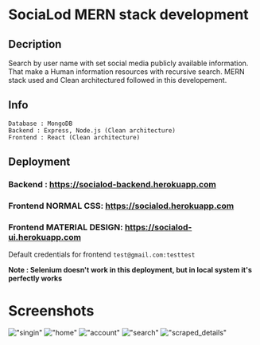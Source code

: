 # SociaLod MERN stack development

Decription
---
Search by user name with set social media publicly available information. That make a Human information resources with recursive search.
MERN stack used and Clean architectured followed in this developement.

Info
---
    Database : MongoDB 
    Backend : Express, Node.js (Clean architecture)
    Frontend : React (Clean architecture)

Deployment
---
### Backend : <a target="_blank" href="https://socialod-backend.herokuapp.com">https://socialod-backend.herokuapp.com</a><br/>
### Frontend NORMAL CSS: <a target="_blank" href="https://socialod.herokuapp.com">https://socialod.herokuapp.com</a>
### Frontend MATERIAL DESIGN: <a target="_blank" href="https://socialod-ui.herokuapp.com">https://socialod-ui.herokuapp.com</a>
Default credentials for frontend `test@gmail.com:testtest`

<b>Note : Selenium doesn't work in this deployment, but in local system it's perfectly works</b>

# Screenshots
!["singin"](https://github.com/SivaPrakasam7/SociaLod_MERNStack/blob/master/screenshots/signin.png?raw=true)
!["home"](https://github.com/SivaPrakasam7/SociaLod_MERNStack/blob/master/screenshots/home.png?raw=true)
!["account"](https://github.com/SivaPrakasam7/SociaLod_MERNStack/blob/master/screenshots/account.png?raw=true)
!["search"](https://github.com/SivaPrakasam7/SociaLod_MERNStack/blob/master/screenshots/search.png?raw=true)
!["scraped_details"](https://github.com/SivaPrakasam7/SociaLod_MERNStack/blob/master/screenshots/scraped_details.png?raw=true)


